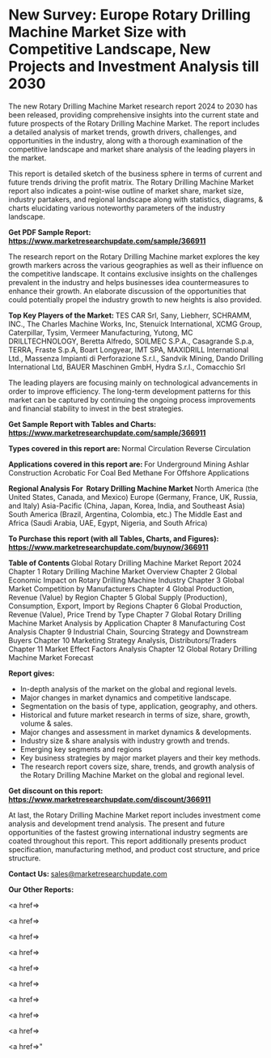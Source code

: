# New Survey: Europe Rotary Drilling Machine Market Size with Competitive Landscape, New Projects and Investment Analysis till 2030

The new Rotary Drilling Machine Market research report 2024 to 2030 has been released, providing comprehensive insights into the current state and future prospects of the Rotary Drilling Machine Market. The report includes a detailed analysis of market trends, growth drivers, challenges, and opportunities in the industry, along with a thorough examination of the competitive landscape and market share analysis of the leading players in the market.

This report is detailed sketch of the business sphere in terms of current and future trends driving the profit matrix. The Rotary Drilling Machine Market report also indicates a point-wise outline of market share, market size, industry partakers, and regional landscape along with statistics, diagrams, &amp; charts elucidating various noteworthy parameters of the industry landscape.

<strong><b>Get PDF Sample Report: <a href=https://www.marketresearchupdate.com/sample/366911>https://www.marketresearchupdate.com/sample/366911</a></b></strong>

The research report on the Rotary Drilling Machine market explores the key growth markers across the various geographies as well as their influence on the competitive landscape. It contains exclusive insights on the challenges prevalent in the industry and helps businesses idea countermeasures to enhance their growth. An elaborate discussion of the opportunities that could potentially propel the industry growth to new heights is also provided.

<strong><b>Top Key Players of the Market:
</b></strong>TES CAR Srl, Sany, Liebherr, SCHRAMM, INC., The Charles Machine Works, Inc, Stenuick International, XCMG Group, Caterpillar, Tysim, Vermeer Manufacturing, Yutong, MC DRILLTECHNOLOGY, Beretta Alfredo, SOILMEC S.P.A., Casagrande S.p.a, TERRA, Fraste S.p.A, Boart Longyear, IMT SPA, MAXIDRILL International Ltd., Massenza Impianti di Perforazione S.r.l., Sandvik Mining, Dando Drilling International Ltd, BAUER Maschinen GmbH, Hydra S.r.l., Comacchio Srl<strong><b>
</b></strong>

The leading players are focusing mainly on technological advancements in order to improve efficiency. The long-term development patterns for this market can be captured by continuing the ongoing process improvements and financial stability to invest in the best strategies.

<strong><b>Get Sample Report with Tables and Charts: <a href=https://www.marketresearchupdate.com/sample/366911>https://www.marketresearchupdate.com/sample/366911</a></b></strong>

<strong><b>Types covered in this report are:
</b></strong>Normal Circulation
Reverse Circulation<strong><b>
</b></strong>

<strong><b>Applications covered in this report are:
</b></strong>For Underground Mining
Ashlar
Construction
Acrobatic
For Coal Bed Methane
For Offshore Applications<strong><b>
</b></strong>

<strong><b>Regional Analysis For  Rotary Drilling Machine Market</b></strong><strong><b>
</b></strong>North America (the United States, Canada, and Mexico)
Europe (Germany, France, UK, Russia, and Italy)
Asia-Pacific (China, Japan, Korea, India, and Southeast Asia)
South America (Brazil, Argentina, Colombia, etc.)
The Middle East and Africa (Saudi Arabia, UAE, Egypt, Nigeria, and South Africa)

<strong><b>To Purchase this report (with all Tables, Charts, and Figures): <a href=https://www.marketresearchupdate.com/buynow/366911>https://www.marketresearchupdate.com/buynow/366911</a></b></strong>

<strong><b>Table of Contents</b></strong><strong><b>
</b></strong>Global Rotary Drilling Machine Market Report 2024
Chapter 1 Rotary Drilling Machine Market Overview
Chapter 2 Global Economic Impact on Rotary Drilling Machine Industry
Chapter 3 Global Market Competition by Manufacturers
Chapter 4 Global Production, Revenue (Value) by Region
Chapter 5 Global Supply (Production), Consumption, Export, Import by Regions
Chapter 6 Global Production, Revenue (Value), Price Trend by Type
Chapter 7 Global Rotary Drilling Machine Market Analysis by Application
Chapter 8 Manufacturing Cost Analysis
Chapter 9 Industrial Chain, Sourcing Strategy and Downstream Buyers
Chapter 10 Marketing Strategy Analysis, Distributors/Traders
Chapter 11 Market Effect Factors Analysis
Chapter 12 Global Rotary Drilling Machine Market Forecast

<strong><b>Report gives:</b></strong>

- In-depth analysis of the market on the global and regional levels.
- Major changes in market dynamics and competitive landscape.
- Segmentation on the basis of type, application, geography, and others.
- Historical and future market research in terms of size, share, growth, volume &amp; sales.
- Major changes and assessment in market dynamics &amp; developments.
- Industry size &amp; share analysis with industry growth and trends.
- Emerging key segments and regions
- Key business strategies by major market players and their key methods.
- The research report covers size, share, trends, and growth analysis of the Rotary Drilling Machine Market on the global and regional level.

<strong><b>Get discount on this report: <a href=https://www.marketresearchupdate.com/discount/366911>https://www.marketresearchupdate.com/discount/366911</a></b></strong>

At last, the Rotary Drilling Machine Market report includes investment come analysis and development trend analysis. The present and future opportunities of the fastest growing international industry segments are coated throughout this report. This report additionally presents product specification, manufacturing method, and product cost structure, and price structure.

<strong><b>Contact Us:
</b></strong>sales@marketresearchupdate.com

<strong>Our Other Reports:</strong>

<a href=></a>

<a href=></a>

<a href=></a>

<a href=></a>

<a href=></a>

<a href=></a>

<a href=></a>

<a href=></a>

<a href=></a>

<a href=></a>"
